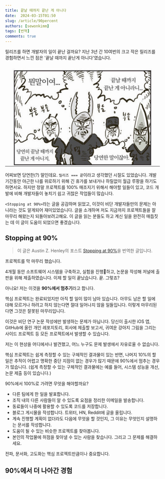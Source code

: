 ```yaml
---
title: 끝날 때까지 끝난 게 아니다
date:  2024-03-15T01:50
slug: /article/90percent
authors: [sewonkimm]
tags: [번역]
comments: true
---
```


릴리즈를 하면 개발자의 일이 끝난 걸까요? 지난 3년 간 10여번의 크고 작은 릴리즈를 경험하면서 느낀 점은 '끝날 때까지 끝난게 아니다'였습니다.

![끝날 때까지 끝난 게 아니다](./end.jpg)

어찌보면 당연한(?) 말인데요. `릴리즈 === 끝`이라고 생각했던 시절도 있었습니다. 개발 기간동안 야근한 나를 위로하기 위해 긴 휴가를 보내거나 하릴없이 월급 루팡을 하기도 하면서요. 하지만 정말 프로젝트를 100% 매조지기 위해서 해야할 일들이 있고, 코드 개발에 비해 개발자들이 놓치기 쉽고 귀찮은 작업들이 많습니다.

`<Stopping at 90%>`라는 글을 공감하며 읽었고, 이것이 비단 개발자들만의 문제는 아니라는 것도 알게되어 재미있었습니다. 글을 소개하며 저도 지금까지 프로젝트들을 잘 마무리 해왔는지 되돌아보려고해요. 이 글을 읽는 분들도 하고 계신 일을 완전히 매듭짓는 데 이 글이 도움이 되었으면 좋겠습니다.


<!--truncate-->

## Stopping at 90%

> 이 글은 Austin Z. Henley의 포스트 [Stopping at 90%](https://austinhenley.com/blog/90percent.html)을 번역한 글입니다.

프로젝트를 막 마무리 했습니다.

4개월 동안 소프트웨어 시스템을 구축하고, 실험을 진행하고, 논문을 작성해 저널에 출판을 위해 제출하였습니다. 이제 할 일이 끝났습니다. 끝. 그렇죠?

아니요! 저는 이것을 **90%에서 멈추기**라고 합니다.

핵심 프로젝트는 완료되었지만 아직 할 일이 많이 남아 있습니다. 아무도 남은 할 일에 대해 모르거나 하려고 하지 않는다면 절대 일어나지 않을 일들입니다. 이렇게 마무리된다면 그것은 잘못된 마무리입니다.

이것은 비단 연구 논문 작성에만 발생하는 문제가 아닙니다. 당신이 출시한 iOS 앱, GitHub에 올린 개인 레포지토리, 회사에 제출할 보고서, 귀여운 강아지 그림을 그리는 사이드 프로젝트 등 모든 프로젝트에서 발생할 수 있습니다.

저는 이 현상을 어디에서나 발견했고, 어느 누구도 문제 발생에서 자유로울 수 없습니다.

핵심 프로젝트는 쉽게 측정할 수 있는 구체적인 결과물이 있는 반면, 나머지 10%의 할 일은 추적이 어렵고 명확한 중단 지점이 없는 경우가 많기 때문에 90%에서 멈추는 경우가 많습니다. (쉽게 측정할 수 있는 구체적인 결과물에는 예를 들어, 시스템 성능을 개선, 논문 제출 등이 있습니다.)

90%에서 100%로 가려면 무엇을 해야할까요?

- 다른 팀에게 한 일을 발표합니다.
- 조직 내의 다른 사람들이 알 수 있도록 요점을 정리한 이메일을 발송합니다.
- 동료들이 나중에 활용할 수 있도록 코드를 저장합니다.
- 블로그 게시물을 작성합니다. 트위터, HN, Reddit에 글을 올립니다.
- 계속 진행할 계획이 없더라도 다음에 무엇을 할 것인지, 그 이유는 무엇인지 설명하는 문서를 작성합니다.
- 도움이 될 수 있는 비슷한 프로젝트를 찾아봅니다.
- 본인의 작업물에 허점을 찾아낼 수 있는 사람을 찾습니다. 그리고 그 문제를 해결하세요.

전파, 문서화, 고도화는 핵심 프로젝트만큼이나 중요합니다.


## 90%에서 더 나아간 경험
